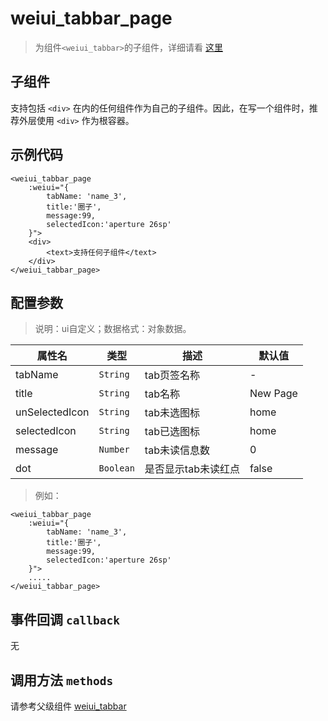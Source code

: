 # weiui_tabbar_page

> 为组件`<weiui_tabbar>`的子组件，详细请看 [这里](component/weiui_tabbar)

## 子组件

支持包括 `<div>` 在内的任何组件作为自己的子组件。因此，在写一个组件时，推荐外层使用 `<div>` 作为根容器。

## 示例代码

```vue
<weiui_tabbar_page 
    :weiui="{ 
        tabName: 'name_3', 
        title:'圈子', 
        message:99, 
        selectedIcon:'aperture 26sp' 
    }">
    <div>
        <text>支持任何子组件</text>
    </div>
</weiui_tabbar_page>
```

## 配置参数
>说明：ui自定义；数据格式：对象数据。

| 属性名           | 类型     | 描述                          | 默认值     |
| ------------- | ------ | -------------------------- | ------- |
| tabName |`String`  | tab页签名称         | -       |
| title |`String`  | tab名称         | New Page       |
| unSelectedIcon |`String`  | tab未选图标         | home       |
| selectedIcon |`String`  | tab已选图标         | home       |
| message |`Number`  | tab未读信息数         | 0       |
| dot |`Boolean`  | 是否显示tab未读红点         | false       |

> 例如：

```vue
<weiui_tabbar_page 
    :weiui="{ 
        tabName: 'name_3', 
        title:'圈子', 
        message:99, 
        selectedIcon:'aperture 26sp' 
    }">
    .....
</weiui_tabbar_page>
```
## 事件回调 `callback`

无

## 调用方法 `methods`

请参考父级组件 [weiui_tabbar](component/weiui_tabbar?id=调用方法-methods)



